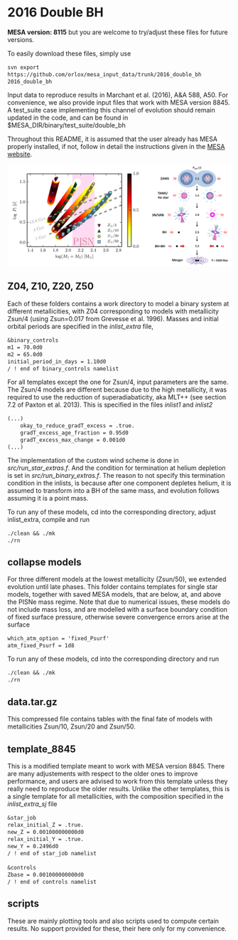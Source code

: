 # 2016 Double BH

**MESA version: 8115**
but you are welcome to try/adjust these files for future versions.

To easily download these files, simply use
```
svn export https://github.com/orlox/mesa_input_data/trunk/2016_double_bh 2016_double_bh
```

Input data to reproduce results in Marchant et al. (2016), A&A 588, A50. For convenience,
we also provide input files that work with MESA version 8845. A test_suite case implementing
this channel of evolution should remain updated in the code, and can be found in
$MESA_DIR/binary/test_suite/double_bh

Throughout this README, it is assumed that the user already has MESA properly installed,
if not, follow in detail the instructions given in the [MESA website](http://mesa.sourceforge.net/prereqs.html).

![mass_period](mass_period.png)

## Z04, Z10, Z20, Z50
Each of these folders contains a work directory to model a binary system at different metallicities,
with Z04 corresponding to models with metallicity Zsun/4 (using Zsun=0.017 from Grevesse et al. 1996).
Masses and initial orbital periods are specified in the *inlist_extra* file,
```
&binary_controls
m1 = 70.0d0
m2 = 65.0d0
initial_period_in_days = 1.10d0
/ ! end of binary_controls namelist

```
For all templates except the one for Zsun/4, input parameters are the same.
The Zsun/4 models are different because due to the high metallicity, it was required to use
the reduction of superadiabaticity, aka MLT++ (see section 7.2 of Paxton et al. 2013).
This is specified in the files *inlist1* and *inlist2*
```
(...)
    okay_to_reduce_gradT_excess = .true.
    gradT_excess_age_fraction = 0.95d0
    gradT_excess_max_change = 0.001d0
(...)
```

The implementation of the custom wind scheme is done in *src/run_star_extras.f*. And the
condition for termination at helium depletion is set in *src/run_binary_extras.f*. The
reason to not specify this termination condition in the inlists, is because after one
component depletes helium, it is assumed to transform into a BH of the same mass, and
evolution follows assuming it is a point mass.

To run any of these models, cd into the corresponding directory, adjust inlist_extra,
compile and run
```
./clean && ./mk
./rn
```

## collapse models
For three different models at the lowest metallicity (Zsun/50), we extended evolution until
late phases. This folder contains templates for single star models, together with saved MESA
models, that are below, at, and above the PISNe mass regime. Note that due to numerical issues,
these models do not include mass loss, and are modelled with a surface boundary condition
of fixed surface pressure, otherwise severe convergence errors arise at the surface
```
which_atm_option = 'fixed_Psurf'
atm_fixed_Psurf = 1d8
```
To run any of these models, cd into the corresponding directory and run
```
./clean && ./mk
./rn
```

## data.tar.gz
This compressed file contains tables with the final fate of models with metallicities Zsun/10,
Zsun/20 and Zsun/50.

## template_8845
This is a modified template meant to work with MESA version 8845. There are many adjustements
with respect to the older ones to improve performance, and users are advised to work from
this template unless they really need to reproduce the older results. Unlike the other templates,
this is a single template for all metallicities, with the composition specified in the
*inlist_extra_sj* file
```
&star_job
relax_initial_Z = .true.
new_Z = 0.001000000000d0
relax_initial_Y = .true.
new_Y = 0.2496d0
/ ! end of star_job namelist

&controls
Zbase = 0.001000000000d0
/ ! end of controls namelist
```

## scripts
These are mainly plotting tools and also scripts used to compute certain results. No
support provided for these, their here only for my convenience.
